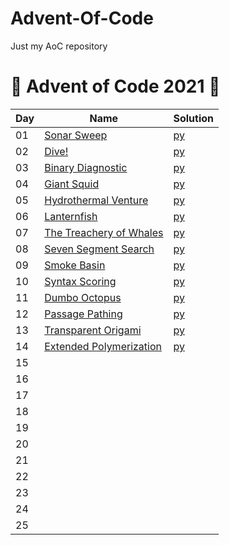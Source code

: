 # Advent-Of-Code
Just my AoC repository
# :christmas_tree: Advent of Code 2021 :christmas_tree:

|Day|Name|Solution|
|---|---|---|
|01|[Sonar Sweep](https://adventofcode.com/2021/day/1)|[py](day1.py)|
|02|[Dive!](https://adventofcode.com/2021/day/2)|[py](day2.p)|
|03|[Binary Diagnostic](https://adventofcode.com/2021/day/3)|[py](day3.py)|
|04|[Giant Squid](https://adventofcode.com/2021/day/4)|[py](day4.py)|
|05|[Hydrothermal Venture](https://adventofcode.com/2021/day/5)|[py](day5.py)|
|06|[Lanternfish](https://adventofcode.com/2021/day/6)|[py](day6.py)|
|07|[The Treachery of Whales](https://adventofcode.com/2021/day/7)|[py](day7.py)|
|08|[Seven Segment Search](https://adventofcode.com/2021/day/8)|[py](day8.py)|
|09|[Smoke Basin](https://adventofcode.com/2021/day/9)|[py](day9.py)|
|10|[Syntax Scoring](https://adventofcode.com/2021/day/10)|[py](day10.py)|
|11|[Dumbo Octopus](https://adventofcode.com/2021/day/11)|[py](day11.py)|
|12|[Passage Pathing](https://adventofcode.com/2021/day/12)|[py](day12.py)|
|13|[Transparent Origami](https://adventofcode.com/2021/day/13)|[py](day13.py)|
|14|[Extended Polymerization](https://adventofcode.com/2021/day/14)|[py](day14.py)|
|15|||
|16|||
|17|||
|18|||
|19|||
|20|||
|21|||
|22|||
|23|||
|24|||
|25|||
